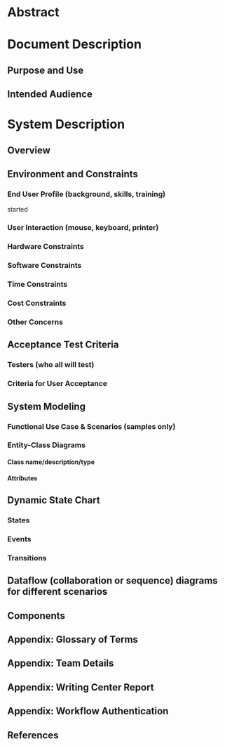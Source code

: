 # Abstract

# Document Description

## Purpose and Use

## Intended Audience


# System Description

## Overview

## Environment and Constraints

### End User Profile (background, skills, training)
started

### User Interaction (mouse, keyboard, printer)

### Hardware Constraints

### Software Constraints

### Time Constraints

### Cost Constraints

### Other Concerns

## Acceptance Test Criteria

### Testers (who all will test)

### Criteria for User Acceptance

## System Modeling 

### Functional Use Case & Scenarios (samples only)

### Entity-Class Diagrams

#### Class name/description/type

#### Attributes

## Dynamic State Chart

### States

### Events

### Transitions

## Dataflow (collaboration or sequence) diagrams for different scenarios

## Components

## Appendix: Glossary of Terms

## Appendix: Team Details

## Appendix: Writing Center Report

## Appendix: Workflow Authentication

## References
